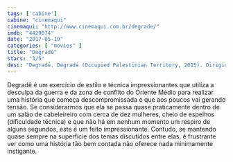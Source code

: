 ```yaml
---
tags: ['cabine']
cabine: "cinemaqui"
cinemaqui: "http://www.cinemaqui.com.br/degrade/"
imdb: "4429074"
date: "2017-05-19"
categories: [ "movies" ]
title: "Degradê"
stars: "3/5"
desc: "Degradê. Dégradé (Occupied Palestinian Territory, 2015). Dirigido por Arab Nasser, Tarzan Nasser. Escrito por Arab Nasser, Tarzan Nasser. Com Hiam Abbass (Eftikhar), Victoria Balitska (Christine), Manal Awad (Safia), Mirna Sakhla (Zeinab), Maisa Abd Elhadi (Wedad), Nelly Abou Sharaf (Natalie), Wedad Al Naser (Sawsan), Dina Shuhaiber (Salma), Reem Talhami (Wafaa)."
---
```

Degradê é um exercício de estilo e técnica impressionantes que utiliza a desculpa da guerra e da zona de conflito do Oriente Médio para realizar uma história que começa descompromissada e que aos poucos vai gerando tensão. Se considerarmos que ela se passa quase praticamente dentro de um salão de cabeleireiro com cerca de dez mulheres, cheio de espelhos (dificuldade técnica) e que não há em nenhum momento um respiro de alguns segundos, este é um feito impressionante. Contudo, se mantendo quase sempre na superfície dos temas discutidos entre elas, é frustrante ver como uma história tão bem contada não oferece nada minimamente instigante.
